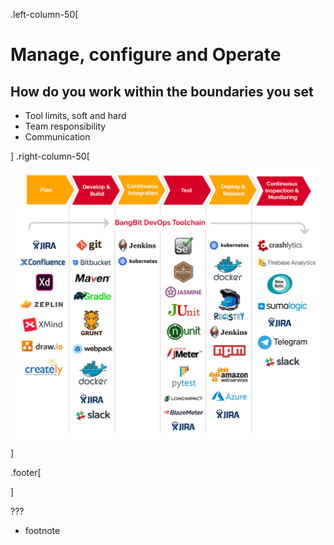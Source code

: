 .left-column-50[

# Manage, configure and Operate

## How do you work within the boundaries you set

* Tool limits, soft and hard
* Team responsibility
* Communication

]
.right-column-50[
![Harness devops](./_images/bangbittech-devops-toolchain.png)
]

.footer[

]

???

- footnote
